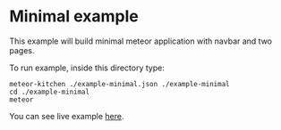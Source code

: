 Minimal example
===============

This example will build minimal meteor application with navbar and two pages.

To run example, inside this directory type:

```
meteor-kitchen ./example-minimal.json ./example-minimal
cd ./example-minimal
meteor
```

You can see live example <a href="http://generator-minimal.meteor.com" target="_blank">here</a>.

